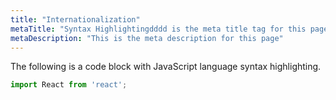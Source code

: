 ```yaml
---
title: "Internationalization"
metaTitle: "Syntax Highlightingdddd is the meta title tag for this page"
metaDescription: "This is the meta description for this page"
---
```


The following is a code block with JavaScript language syntax highlighting.

```javascript
import React from 'react';
```